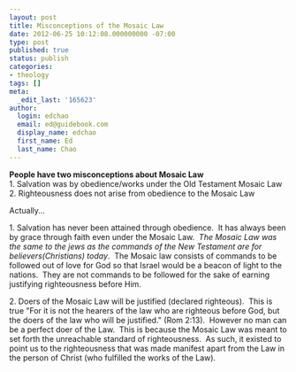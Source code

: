 ```yaml
---
layout: post
title: Misconceptions of the Mosaic Law
date: 2012-06-25 10:12:08.000000000 -07:00
type: post
published: true
status: publish
categories:
- theology
tags: []
meta:
  _edit_last: '165623'
author:
  login: edchao
  email: ed@guidebook.com
  display_name: edchao
  first_name: Ed
  last_name: Chao
---
```

<p><strong>People have two misconceptions about Mosaic Law</strong><br />
1. Salvation was by obedience/works under the Old Testament Mosaic Law<br />
2. Righteousness does not arise from obedience to the Mosaic Law</p>
<p>Actually...</p>
<p>1. Salvation has never been attained through obedience.  It has always been by grace through faith even under the Mosaic Law.  <em>The Mosaic Law was the same to the jews as the commands of the New Testament are for believers(Christians) today</em>.  The Mosaic law consists of commands to be followed out of love for God so that Israel would be a beacon of light to the nations.  They are not commands to be followed for the sake of earning justifying righteousness before Him.</p>
<p>2. Doers of the Mosaic Law will be justified (declared righteous).  This is true "For it is not the hearers of the law who are righteous before God, but the doers of the law who will be justified." (Rom 2:13).  However no man can be a perfect doer of the Law.  This is because the Mosaic Law was meant to set forth the unreachable standard of righteousness.  As such, it existed to point us to the righteousness that was made manifest apart from the Law in the person of Christ (who fulfilled the works of the Law).</p>
